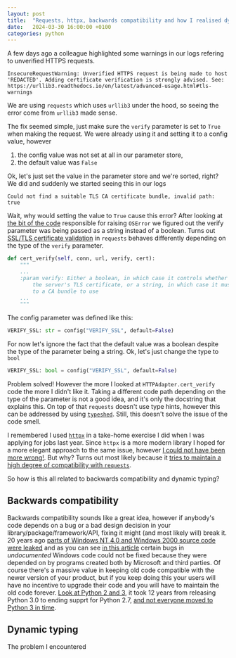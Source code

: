 ```yaml
---
layout: post
title:  "Requests, httpx, backwards compatibility and how I realised dynamic typing is not always a good thing"
date:   2024-03-30 16:00:00 +0100
categories: python
---
```

A few days ago a colleague highlighted some warnings in our logs refering to unverified HTTPS requests.

```
InsecureRequestWarning: Unverified HTTPS request is being made to host 'REDACTED'. Adding certificate verification is strongly advised. See: https://urllib3.readthedocs.io/en/latest/advanced-usage.html#tls-warnings
```

We are using `requests` which uses `urllib3` under the hood, so seeing the error come from `urllib3` made sense.

The fix seemed simple, just make sure the `verify` parameter is set to `True` when making the request. We were already using it and setting it to a config value, however
1. the config value was not set at all in our parameter store,
2. the default value was `False`

Ok, let's just set the value in the parameter store and we're sorted, right? We did and suddenly we started seeing this in our logs
```
Could not find a suitable TLS CA certificate bundle, invalid path: true
```

Wait, why would setting the value to `True` cause this error?
After looking at [the bit of the code](https://github.com/psf/requests/blob/8dd3b26bf59808de24fd654699f592abf6de581e/src/requests/adapters.py#L299) responsible for raising `OSError` we figured out the verify parameter was being passed as a string instead of a boolean. Turns out [SSL/TLS certificate validation](https://github.com/psf/requests/blob/8dd3b26bf59808de24fd654699f592abf6de581e/src/requests/adapters.py#L274) in `requests` behaves differently depending on the type of the `verify` parameter.

```python
def cert_verify(self, conn, url, verify, cert):
    """
    ...
    :param verify: Either a boolean, in which case it controls whether we verify
        the server's TLS certificate, or a string, in which case it must be a path
        to a CA bundle to use
    ...
    """
```

The config parameter was defined like this:

```python
VERIFY_SSL: str = config("VERIFY_SSL", default=False)
```

For now let's ignore the fact that the default value was a boolean despite the type of the parameter being a string.
Ok, let's just change the type to `bool`

```python
VERIFY_SSL: bool = config("VERIFY_SSL", default=False)
```

Problem solved! However the more I looked at `HTTPAdapter.cert_verify` code the more I didn't like it. Taking a different code path depending on the type of the parameter is not a good idea, and it's only the docstring that explains this. On top of that `requests` doesn't use type hints, however this can be addressed by using [`typeshed`](https://github.com/python/typeshed). Still, this doesn't solve the issue of the code smell.

I remembered I used [`httpx`](https://www.python-httpx.org/) in a take-home exercise I did when I was applying for jobs last year. Since `httpx` is a more modern library I hoped for a more elegant approach to the same issue, however [I could not have been more wrong!](https://github.com/encode/httpx/blob/392dbe45f086d0877bd288c5d68abf860653b680/httpx/_client.py#L598). But why? Turns out most likely because it [tries to maintain a high degree of compatibility with `requests`](https://www.python-httpx.org/compatibility/).

So how is this all related to backwards compatibility and dynamic typing?

## Backwards compatibility

Backwards compatibility sounds like a great idea, however if anybody's code depends on a bug or a bad design decision in your library/package/framework/API, fixing it might (and most likely will) break it. 20 years ago [parts of Windows NT 4.0 and Windows 2000 source code were leaked](https://web.archive.org/web/20110805100108/http://www.microsoft.com/presspass/press/2004/Feb04/02-12windowssource.mspx) and as you can see [in this article](http://atdt.freeshell.org/k5/story_2004_2_15_71552_7795.html) certain bugs in *undocumented* Windows code could not be fixed because they were depended on by programs created both by Microsoft and third parties. Of course there's a massive value in keeping old code compatible with the newer version of your product, but if you keep doing this your users will have no incentive to upgrade their code and you will have to maintain the old code forever. [Look at Python 2 and 3](https://www.python.org/doc/sunset-python-2/), it took 12 years from releasing Python 3.0 to ending supprt for Python 2.7, [and not everyone moved to Python 3 in time](https://www.efinancialcareers.co.uk/news/2021/02/jpmorgan-still-has-its-python-2-issue).

## Dynamic typing

The problem I encountered
